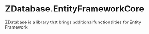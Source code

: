 # ZDatabase.EntityFrameworkCore
ZDatabase is a library that brings additional functionalities for Entity Framework
